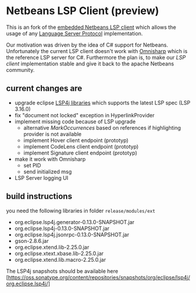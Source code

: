 # Netbeans LSP Client (preview)

This is an fork of the [embedded Netbeans LSP client](https://github.com/apache/netbeans/tree/master/ide/lsp.client) 
which allows the usage of any [Language Server Protocol](https://microsoft.github.io/language-server-protocol/) implementation.

Our motivation was driven by the idea of C# support for Netbeans. Unfortunately the current LSP client doesn't work
with [Omnisharp](https://github.com/OmniSharp/omnisharp-roslyn) which is the reference LSP server for C#.
Furthermore the plan is, to make our _LSP client_ implementation stable and give it back to the 
apache Netbeans community.

## current changes are

- upgrade eclipse [LSP4j libraries](https://github.com/eclipse/lsp4j) which supports the latest LSP spec (LSP 3.16.0) 
- fix "document not locked" exception in HyperlinkProvider
- implement missing code because of LSP upgrade
    - alternative _MarkOccurrences_ based on references if highlighting provider is not available
    - implement Hover client endpoint (prototyp)
    - implement CodeLens client endpoint (prototyp)
    - implement Signature client endpoint (prototyp)
- make it work with Omnisharp
    - set PID
    - send initialized msg
- LSP Server logging UI

## build instructions

you need the following libraries in folder `release/modules/ext`

- org.eclipse.lsp4j.generator-0.13.0-SNAPSHOT.jar
- org.eclipse.lsp4j-0.13.0-SNAPSHOT.jar
- org.eclipse.lsp4j.jsonrpc-0.13.0-SNAPSHOT.jar
- gson-2.8.6.jar
- org.eclipse.xtend.lib-2.25.0.jar
- org.eclipse.xtext.xbase.lib-2.25.0.jar
- org.eclipse.xtend.lib.macro-2.25.0.jar

The LSP4j snapshots should be available here [https://oss.sonatype.org/content/repositories/snapshots/org/eclipse/lsp4j/org.eclipse.lsp4j/]